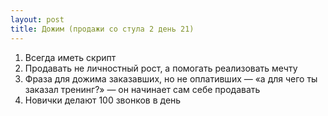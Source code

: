 ```yaml
---
layout: post
title: Дожим (продажи со стула 2 день 21)
---
```


1. Всегда иметь скрипт
2. Продавать не личностный рост, а помогать реализовать мечту
3. Фраза для дожима заказавших, но не оплативших — «а для чего ты заказал тренинг?» — он начинает сам себе продавать
4. Новички делают 100 звонков в день
